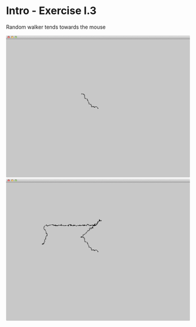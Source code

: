 # Intro - Exercise I.3

Random walker tends towards the mouse

![Screenshot](image1.png)
![Screenshot](image2.png)